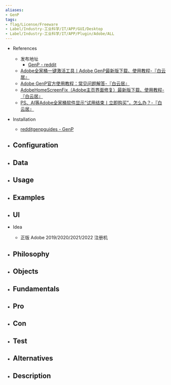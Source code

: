 ```yaml
---
aliases:
- GenP
tags:
- flag/License/Freeware
- Label/Industry-工业科学/IT/APP/GUI/Desktop
- Label/Industry-工业科学/IT/APP/Plugin/Adobe/ALL
---
```


- References
    - 发布地址
        - [GenP - reddit](https://www.reddit.com/r/GenP/)
    - [Adobe全家桶一键激活工具丨Adobe GenP最新版下载、使用教程-『白云居』](https://baiyunju.cc/6990)
    - [Adobe GenP官方使用教程：常见问题解答-『白云居』](https://baiyunju.cc/7115)
    - [AdobeHomeScreenFix（Adobe主页界面修复）最新版下载、使用教程-『白云居』](https://baiyunju.cc/7106)
    - [PS、AI等Adobe全家桶软件显示“试用结束丨立即购买”，怎么办？-『白云居』](https://baiyunju.cc/7180)

- Installation
    - [redditgenpguides - GenP](https://www.reddit.com/r/GenP/wiki/redditgenpguides/)

- Configuration
    - 

- Data
    - 

- Usage
    - 

- Examples
    - 

- UI
    - 

- Idea
    - 正版 Adobe 2019/2020/2021/2022 注册机

- Philosophy
    - 

- Objects
    - 

- Fundamentals
    - 

- Pro
    - 

- Con
    - 

- Test
    - 

- Alternatives
    - 

- Description
    - 
